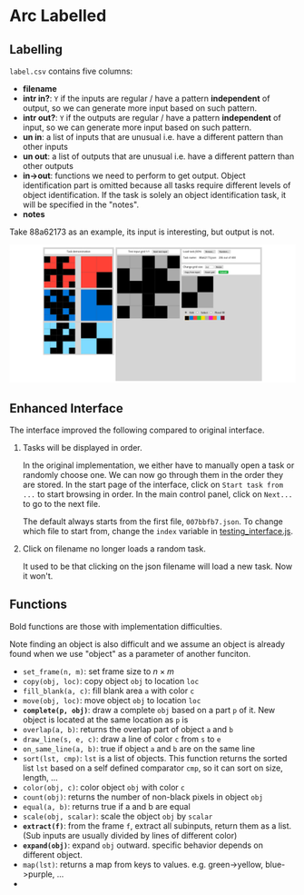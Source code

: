 # Arc Labelled

## Labelling

`label.csv` contains five columns:

- **filename**
- **intr in?**: `Y` if the inputs are regular / have a pattern **independent** of output, so we can generate more input based on such pattern.
- **intr out?**: `Y` if the outputs are regular / have a pattern **independent** of input, so we can generate more input based on such pattern.
- **un in**: a list of inputs that are unusual i.e. have a different pattern than other inputs
- **un out**: a list of outputs that are unusual i.e. have a different pattern than other outputs
- **in->out**: functions we need to perform to get output. Object identification part is omitted because all tasks require different levels of object identification. If the task is solely an object identification task, it will be specified in the "notes".
- **notes**

Take 88a62173 as an example, its input is interesting, but output is not.

![88a62173](./examples/88a62173.png)

## Enhanced Interface

The interface improved the following compared to original interface. 

1. Tasks will be displayed in order.

   In the original implementation, we either have to manually open a task or randomly choose one. We can now go through them in the order they are stored. In the start page of the interface, click on `Start task from ...` to start browsing in order. In the main control panel, click on `Next...` to go to the next file. 

   The default always starts from the first file, `007bbfb7.json`. To change which file to start from, change the `index` variable in [testing_interface.js](./apps/js/testing_interface.js). 

2. Click on filename no longer loads a random task.

   It used to be that clicking on the json filename will load a new task. Now it won't. 

## Functions

Bold functions are those with implementation difficulties. 

Note finding an object is also difficult and we assume an object is already found when we use "object" as a parameter of another funciton.

- `set_frame(n, m)`: set frame size to  $n \times m$
- `copy(obj, loc)`: copy object `obj` to location `loc`
- `fill_blank(a, c)`: fill blank area `a` with color `c`
- `move(obj, loc)`: move object `obj` to location `loc`
- **`complete(p, obj)`**: draw a complete `obj` based on a part `p` of it. New object is located at the same location as `p` is 
- `overlap(a, b)`: returns the overlap part of object `a` and `b`
- `draw_line(s, e, c)`: draw a line of color `c` from `s` to `e`
- `on_same_line(a, b)`: true if object `a` and `b` are on the same line
- `sort(lst, cmp)`: `lst` is a list of objects. This function returns the sorted list `lst` based on a self defined comparator `cmp`, so it can sort on size, length, ...
- `color(obj, c)`: color object `obj` with color `c`
- `count(obj)`: returns the number of non-black pixels in object `obj`
- `equal(a, b)`: returns true if a and b are equal
- `scale(obj, scalar)`: scale the object `obj` by `scalar`
- **`extract(f)`**: from the frame `f`, extract all subinputs, return them as a list. (Sub inputs are usually divided by lines of different color)
- **`expand(obj)`**: expand `obj` outward. specific behavior depends on different object.
- `map(lst)`: returns a map from keys to values. e.g. green->yellow, blue->purple, ...
- 